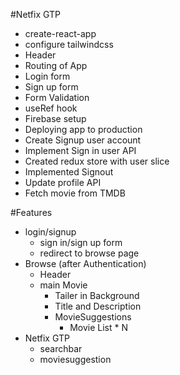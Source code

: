 #Netfix GTP
 - create-react-app
 - configure tailwindcss
 - Header
 - Routing of App
 - Login form
 - Sign up form
 - Form Validation
 - useRef hook
 - Firebase setup
 - Deploying app to production
 - Create Signup user account
 - Implement Sign in user API
 - Created redux store with user slice
 - Implemented Signout
 - Update profile API
 - Fetch movie from TMDB



#Features
- login/signup
    - sign in/sign up form
    - redirect to browse page
- Browse (after Authentication)
    - Header
    - main Movie
        - Tailer in Background
        - Title and Description
        - MovieSuggestions
            - Movie List * N
- Netfix GTP
    - searchbar 
    - moviesuggestion


